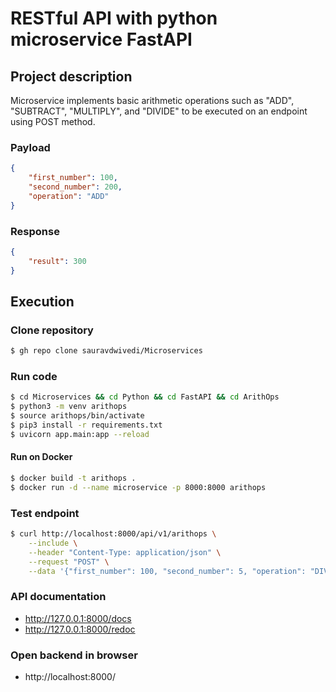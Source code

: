 # RESTful API with python microservice FastAPI

## Project description

Microservice implements basic arithmetic operations such as "ADD", "SUBTRACT", "MULTIPLY", and "DIVIDE" to be executed on an endpoint using POST method.

### Payload
```json
{
    "first_number": 100, 
    "second_number": 200, 
    "operation": "ADD"
}
```

### Response
```json
{
    "result": 300
}
```

## Execution

### Clone repository  

```bash
$ gh repo clone sauravdwivedi/Microservices
```

### Run code
  
```bash
$ cd Microservices && cd Python && cd FastAPI && cd ArithOps
$ python3 -m venv arithops
$ source arithops/bin/activate
$ pip3 install -r requirements.txt
$ uvicorn app.main:app --reload
```

#### Run on Docker

```bash
$ docker build -t arithops .
$ docker run -d --name microservice -p 8000:8000 arithops
```

### Test endpoint

```bash
$ curl http://localhost:8000/api/v1/arithops \
    --include \
    --header "Content-Type: application/json" \
    --request "POST" \
    --data '{"first_number": 100, "second_number": 5, "operation": "DIVIDE"}'
```

### API documentation

- http://127.0.0.1:8000/docs
- http://127.0.0.1:8000/redoc

### Open backend in browser

- http://localhost:8000/
